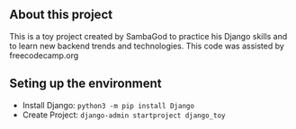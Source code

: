 ## About this project

This is a toy project created by SambaGod to practice his Django skills and to learn new backend trends and technologies.
This code was assisted by freecodecamp.org

## Seting up the environment

- Install Django: `python3 -m pip install Django`
- Create Project: `django-admin startproject django_toy`
